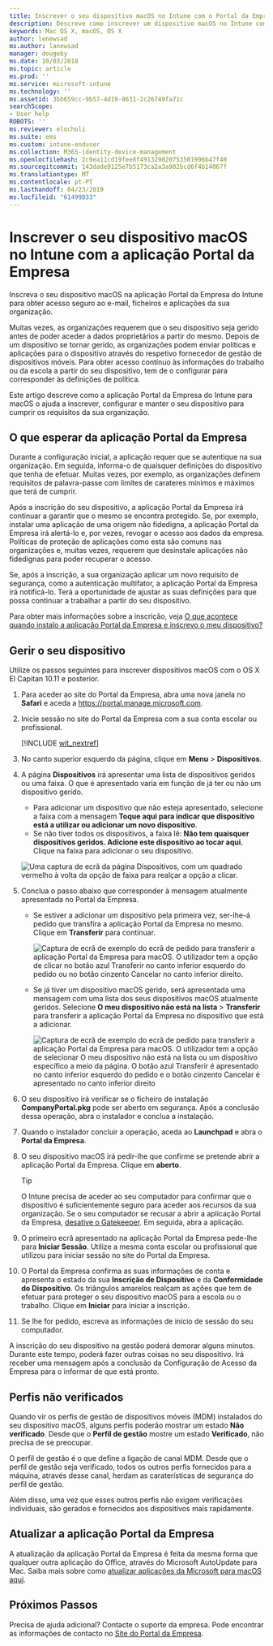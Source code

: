 ```yaml
---
title: Inscrever o seu dispositivo macOS no Intune com o Portal da Empresa | Documentos da Microsoft
description: Descreve como inscrever um dispositivo macOS no Intune com a aplicação Portal da Empresa
keywords: Mac OS X, macOS, OS X
author: lenewsad
ms.author: lanewsad
manager: dougeby
ms.date: 10/03/2018
ms.topic: article
ms.prod: ''
ms.service: microsoft-intune
ms.technology: ''
ms.assetid: 3bb659cc-9b57-4d19-8631-2c26749fa71c
searchScope:
- User help
ROBOTS: ''
ms.reviewer: elocholi
ms.suite: ems
ms.custom: intune-enduser
ms.collection: M365-identity-device-management
ms.openlocfilehash: 2c9ea11cd19fee8f491329020753501996b47f40
ms.sourcegitcommit: 143dade9125e7b5173ca2a3a902bcd6f4b14067f
ms.translationtype: MT
ms.contentlocale: pt-PT
ms.lasthandoff: 04/23/2019
ms.locfileid: "61499033"
---
```

# <a name="enroll-your-macos-device-in-intune-with-the-company-portal-app"></a>Inscrever o seu dispositivo macOS no Intune com a aplicação Portal da Empresa

Inscreva o seu dispositivo macOS na aplicação Portal da Empresa do Intune para obter acesso seguro ao e-mail, ficheiros e aplicações da sua organização.

Muitas vezes, as organizações requerem que o seu dispositivo seja gerido antes de poder aceder a dados proprietários a partir do mesmo. Depois de um dispositivo se tornar gerido, as organizações podem enviar políticas e aplicações para o dispositivo através do respetivo fornecedor de gestão de dispositivos móveis. Para obter acesso contínuo às informações do trabalho ou da escola a partir do seu dispositivo, tem de o configurar para corresponder às definições de política.  

Este artigo descreve como a aplicação Portal da Empresa do Intune para macOS o ajuda a inscrever, configurar e manter o seu dispositivo para cumprir os requisitos da sua organização.

## <a name="what-to-expect-from-the-company-portal-app"></a>O que esperar da aplicação Portal da Empresa

Durante a configuração inicial, a aplicação requer que se autentique na sua organização. Em seguida, informa-o de quaisquer definições do dispositivo que tenha de efetuar. Muitas vezes, por exemplo, as organizações definem requisitos de palavra-passe com limites de carateres mínimos e máximos que terá de cumprir.    

Após a inscrição do seu dispositivo, a aplicação Portal da Empresa irá continuar a garantir que o mesmo se encontra protegido. Se, por exemplo, instalar uma aplicação de uma origem não fidedigna, a aplicação Portal da Empresa irá alertá-lo e, por vezes, revogar o acesso aos dados da empresa. Políticas de proteção de aplicações como esta são comuns nas organizações e, muitas vezes, requerem que desinstale aplicações não fidedignas para poder recuperar o acesso.

Se, após a inscrição, a sua organização aplicar um novo requisito de segurança, como a autenticação multifator, a aplicação Portal da Empresa irá notificá-lo. Terá a oportunidade de ajustar as suas definições para que possa continuar a trabalhar a partir do seu dispositivo.  

Para obter mais informações sobre a inscrição, veja [O que acontece quando instalo a aplicação Portal da Empresa e inscrevo o meu dispositivo?](what-happens-if-you-install-the-Company-Portal-app-and-enroll-your-device-in-intune-macos.md)  

## <a name="get-your-device-managed"></a>Gerir o seu dispositivo  
Utilize os passos seguintes para inscrever dispositivos macOS com o OS X El Capitan 10.11 e posterior.   


1. Para aceder ao site do Portal da Empresa, abra uma nova janela no __Safari__ e aceda a https://portal.manage.microsoft.com.  

2. Inicie sessão no site do Portal da Empresa com a sua conta escolar ou profissional.

   [!INCLUDE [wit_nextref](includes/end-user-password-guidance.md)]


3. No canto superior esquerdo da página, clique em **Menu** > **Dispositivos**.  

4. A página __Dispositivos__ irá apresentar uma lista de dispositivos geridos ou uma faixa. O que é apresentado varia em função de já ter ou não um dispositivo gerido. 
    * Para adicionar um dispositivo que não esteja apresentado, selecione a faixa com a mensagem **Toque aqui para indicar que dispositivo está a utilizar ou adicionar um novo dispositivo**.
    * Se não tiver todos os dispositivos, a faixa lê: **Não tem quaisquer dispositivos geridos. Adicione este dispositivo ao tocar aqui.** Clique na faixa para adicionar o seu dispositivo.  

     ![Uma captura de ecrã da página Dispositivos, com um quadrado vermelho à volta da opção de faixa para realçar a opção a clicar.](./media/CP-enroll-MACOS-1808.png)  
5.  Conclua o passo abaixo que corresponder à mensagem atualmente apresentada no Portal da Empresa.  
    * Se estiver a adicionar um dispositivo pela primeira vez, ser-lhe-á pedido que transfira a aplicação Portal da Empresa no mesmo. Clique em **Transferir** para continuar.  

         ![Captura de ecrã de exemplo do ecrã de pedido para transferir a aplicação Portal da Empresa para macOS. O utilizador tem a opção de clicar no botão azul Transferir no canto inferior esquerdo do pedido ou no botão cinzento Cancelar no canto inferior direito.](./media/CP-enroll-download-macOS-1808.png)  

    * Se já tiver um dispositivo macOS gerido, será apresentada uma mensagem com uma lista dos seus dispositivos macOS atualmente geridos. Selecione **O meu dispositivo não está na lista** > **Transferir** para transferir a aplicação Portal da Empresa no dispositivo que está a adicionar.  

         ![Captura de ecrã de exemplo do ecrã de pedido para transferir a aplicação Portal da Empresa para macOS. O utilizador tem a opção de selecionar *O meu dispositivo não está na lista* ou um dispositivo específico a meio da página. O botão azul Transferir é apresentado no canto inferior esquerdo do pedido e o botão cinzento Cancelar é apresentado no canto inferior direito](./media/cp-mac-os-device-isnt-here-1808.png)  

6. O seu dispositivo irá verificar se o ficheiro de instalação **CompanyPortal.pkg** pode ser aberto em segurança. Após a conclusão dessa operação, abra o instalador e conclua a instalação.  

7. Quando o instalador concluir a operação, aceda ao **Launchpad** e abra o **Portal da Empresa**.  

8. O seu dispositivo macOS irá pedir-lhe que confirme se pretende abrir a aplicação Portal da Empresa. Clique em **aberto**.  

   > [!TIP]
   > O Intune precisa de aceder ao seu computador para confirmar que o dispositivo é suficientemente seguro para aceder aos recursos da sua organização. Se o seu computador se recusar a abrir a aplicação Portal da Empresa, [desative o Gatekeeper](https://support.apple.com/HT202491). Em seguida, abra a aplicação.

9. O primeiro ecrã apresentado na aplicação Portal da Empresa pede-lhe para **Iniciar Sessão**. Utilize a mesma conta escolar ou profissional que utilizou para iniciar sessão no site do Portal da Empresa.

10. O Portal da Empresa confirma as suas informações de conta e apresenta o estado da sua **Inscrição de Dispositivo** e da **Conformidade do Dispositivo**. Os triângulos amarelos realçam as ações que tem de efetuar para proteger o seu dispositivo macOS para a escola ou o trabalho. Clique em **Iniciar** para iniciar a inscrição. 

11. Se lhe for pedido, escreva as informações de início de sessão do seu computador.  

A inscrição do seu dispositivo na gestão poderá demorar alguns minutos. Durante este tempo, poderá fazer outras coisas no seu dispositivo. Irá receber uma mensagem após a conclusão da Configuração de Acesso da Empresa para o informar de que está pronto.  

## <a name="unverified-profiles"></a>Perfis não verificados
Quando vir os perfis de gestão de dispositivos móveis (MDM) instalados do seu dispositivo macOS, alguns perfis poderão mostrar um estado **Não verificado**. Desde que o **Perfil de gestão** mostre um estado **Verificado**, não precisa de se preocupar.  

O perfil de gestão é o que define a ligação de canal MDM. Desde que o perfil de gestão seja verificado, todos os outros perfis fornecidos para a máquina, através desse canal, herdam as caraterísticas de segurança do perfil de gestão.

Além disso, uma vez que esses outros perfis não exigem verificações individuais, são gerados e fornecidos aos dispositivos mais rapidamente. 

## <a name="updating-the-company-portal-app"></a>Atualizar a aplicação Portal da Empresa

A atualização da aplicação Portal da Empresa é feita da mesma forma que qualquer outra aplicação do Office, através do Microsoft AutoUpdate para Mac. Saiba mais sobre como [atualizar aplicações da Microsoft para macOS aqui](https://support.office.com/article/Check-for-Office-for-Mac-updates-automatically-bfd1e497-c24d-4754-92ab-910a4074d7c1).  

## <a name="next-steps"></a>Próximos Passos  
Precisa de ajuda adicional? Contacte o suporte da empresa. Pode encontrar as informações de contacto no [Site do Portal da Empresa](https://go.microsoft.com/fwlink/?linkid=2010980).  


